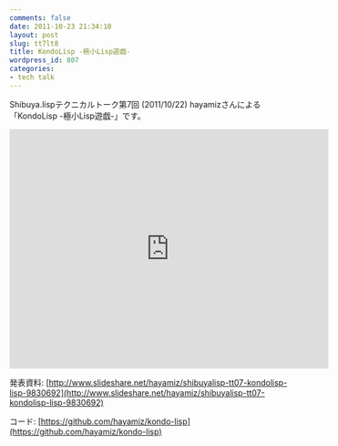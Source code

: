 ```yaml
---
comments: false
date: 2011-10-23 21:34:10
layout: post
slug: tt7lt8
title: KondoLisp -極小Lisp遊戯-
wordpress_id: 807
categories:
- tech talk
---
```


Shibuya.lispテクニカルトーク第7回 (2011/10/22) hayamizさんによる
「KondoLisp -極小Lisp遊戯-」です。

<iframe width="560" height="420" src="http://www.youtube.com/embed/bNMKh1RVdmI" frameborder="0" allowfullscreen="allowfullscreen"></iframe>

発表資料:
[http://www.slideshare.net/hayamiz/shibuyalisp-tt07-kondolisp-lisp-9830692](http://www.slideshare.net/hayamiz/shibuyalisp-tt07-kondolisp-lisp-9830692)

コード:
[https://github.com/hayamiz/kondo-lisp](https://github.com/hayamiz/kondo-lisp)
